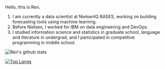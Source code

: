 Hello, this is Ren. 

1. I am currently a data scientist at NielsenIQ BASES, working on building forecasting tools using machine learning. 
2. Before Nielsen, I worked for IBM on data engineering and DevOps.
3. I studied information science and statistics in graduate school, language and literature in undergrad, and I participated in competitive programming in middle school.

![Ren's github stats](https://github-readme-stats.vercel.app/api?username=ryancheunggit&count_private=true&show_icons=true&hide=contribs,prs,issues)

[![Top Langs](https://github-readme-stats.vercel.app/api/top-langs/?username=ryancheunggit&layout=compact&hide=jupyter%20notebook,html&langs_count=10)](https://github.com/anuraghazra/github-readme-stats)
